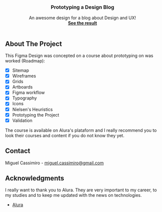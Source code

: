 <div id="top"></div>

<!-- PROJECT LOGO -->
<br />
<div align="center">

  <h3 align="center">Prototyping a Design Blog</h3>

  <p align="center">
    An awesome design for a blog about Design and UX!
    <br />
    <a href="https://www.figma.com/file/o69C8vOcCH3k08aFZRlc5a/Design-Di%C3%A1rio-Blog?node-id=0%3A1"><strong>See the result</strong></a>
    <br />
    <br />
  </p>
</div>


<!-- ABOUT THE PROJECT -->
## About The Project

This Figma Design was concepted on a course about prototyping on was worked (Roadmap):
- [x] Sitemap
- [x] Wireframes
- [x] Grids
- [x] Artboards
- [x] Figma workflow
- [x] Typography
- [x] Icons
- [x] Nielsen's Heuristics
- [x] Prototyping the Project
- [x] Validation

The course is available on Alura's plataform and I really recommend you to look their courses and content if you do not know they yet.


<!-- CONTACT -->
## Contact

Miguel Cassimiro - miguel.cassimiro@gmail.com



<!-- ACKNOWLEDGMENTS -->
## Acknowledgments


I really want to thank you to Alura. They are very important to my career, to my studies and to keep me updated with the news on technologies.

* [Alura](https://www.alura.com.br/)
